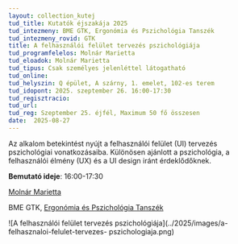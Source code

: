 ```yaml
---
layout: collection_kutej
tud_title: Kutatók éjszakája 2025
tud_intezmeny: BME GTK, Ergonómia és Pszichológia Tanszék
tud_intezmeny_rovid: GTK
title: A felhasználói felület tervezés pszichológiája
tud_programfelelos: Molnár Marietta
tud_eloadok: Molnár Marietta
tud_tipus: Csak személyes jelenléttel látogatható
tud_online: 
tud_helyszin: Q épület, A szárny, 1. emelet, 102-es terem
tud_idopont: 2025. szeptember 26. 16:00-17:30
tud_regisztracio: 
tud_url: 
tud_reg: Szeptember 25. éjfél, Maximum 50 fő összesen
date:  2025-08-27
---
```


Az alkalom betekintést nyújt a felhasználói felület (UI) tervezés pszichológiai vonatkozásaiba. 
Különösen ajánlott a pszichológia, a felhasználói élmény (UX) és a UI design iránt érdeklődőknek.

**Bemutató ideje**: 16:00-17:30

[Molnár Marietta](https://tudprog.bme.hu/kutatok_ejszakaja/profilok/molnar_marietta)

BME GTK, [Ergonómia és Pszichológia Tanszék](http://www.erg.bme.hu/)


![A felhasználói felület tervezés pszichológiája](../2025/images/a-felhasznaloi-felulet-tervezes- pszichologiaja.png)
